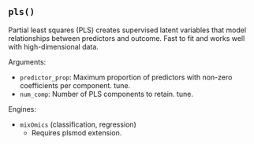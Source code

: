 ## `pls()`

Partial least squares (PLS) creates supervised latent variables that model relationships between predictors and outcome. Fast to fit and works well with high-dimensional data.

Arguments:
* `predictor_prop`: Maximum proportion of predictors with non-zero coefficients per component. tune.
* `num_comp`: Number of PLS components to retain. tune.

Engines:
* `mixOmics` (classification, regression)
  - Requires plsmod extension.
